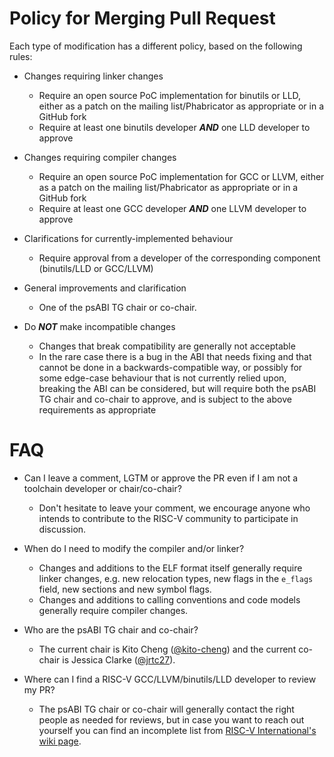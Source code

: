 # Policy for Merging Pull Request

Each type of modification has a different policy, based on the following rules:

- Changes requiring linker changes
  - Require an open source PoC implementation for binutils or LLD, either as a
    patch on the mailing list/Phabricator as appropriate or in a GitHub fork
  - Require at least one binutils developer **_AND_** one LLD developer to
    approve

- Changes requiring compiler changes
  - Require an open source PoC implementation for GCC or LLVM, either as a
    patch on the mailing list/Phabricator as appropriate or in a GitHub fork
  - Require at least one GCC developer **_AND_** one LLVM developer to approve

- Clarifications for currently-implemented behaviour
  - Require approval from a developer of the corresponding component
    (binutils/LLD or GCC/LLVM)

- General improvements and clarification
  - One of the psABI TG chair or co-chair.

- Do **_NOT_** make incompatible changes
  - Changes that break compatibility are generally not acceptable
  - In the rare case there is a bug in the ABI that needs fixing and that
    cannot be done in a backwards-compatible way, or possibly for some
    edge-case behaviour that is not currently relied upon, breaking the ABI can
    be considered, but will require both the psABI TG chair and co-chair to
    approve, and is subject to the above requirements as appropriate

# FAQ

- Can I leave a comment, LGTM or approve the PR even if I am not a toolchain
  developer or chair/co-chair?
  - Don't hesitate to leave your comment, we encourage anyone who intends
    to contribute to the RISC-V community to participate in discussion.

- When do I need to modify the compiler and/or linker?
  - Changes and additions to the ELF format itself generally require linker
    changes, e.g. new relocation types, new flags in the `e_flags` field, new
    sections and new symbol flags.
  - Changes and additions to calling conventions and code models generally
    require compiler changes.

- Who are the psABI TG chair and co-chair?
  - The current chair is Kito Cheng ([@kito-cheng]) and the current co-chair is
    Jessica Clarke ([@jrtc27]).

- Where can I find a RISC-V GCC/LLVM/binutils/LLD developer to review my PR?
  - The psABI TG chair or co-chair will generally contact the right people as
    needed for reviews, but in case you want to reach out yourself you can find
    an incomplete list from [RISC-V International's wiki page].

[@kito-cheng]: https://github.com/kito-cheng
[@jrtc27]: https://github.com/jrtc27
[RISC-V International's wiki page]: https://wiki.riscv.org/display/TECH/Toolchain+Projects
